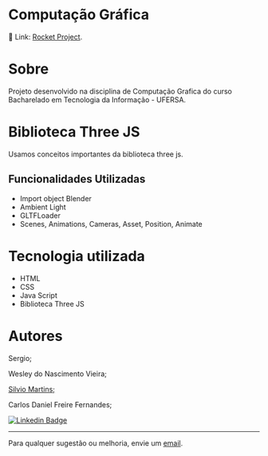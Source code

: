 # Computação Gráfica

🔗 Link: [Rocket Project](https://rocketprojectcg.vercel.app/ "Rocket Project").

# Sobre

Projeto desenvolvido na disciplina de Computação Grafica do curso Bacharelado em Tecnologia da Informação - UFERSA.

# Biblioteca Three JS

Usamos conceitos importantes da biblioteca three js.

## Funcionalidades Utilizadas 
- Import object Blender
- Ambient Light
- GLTFLoader
- Scenes, Animations, Cameras, Asset, Position, Animate

# Tecnologia utilizada
- HTML
- CSS
- Java Script
- Biblioteca Three JS

# Autores

Sergio;

Wesley do Nascimento Vieira;

[Silvio Martins;](https://github.com/SilvioUFERSA "GitHub Silvio Martins")

Carlos Daniel Freire Fernandes;

[![Linkedin Badge](https://img.shields.io/badge/-Linkedin-blue?style=flat-square&logo=Linkedin&logoColor=white&link=https://www.linkedin.com/in/lpaulovt/)](https://www.linkedin.com/in/carlosdanielfernandes) 

---
Para qualquer sugestão ou melhoria, envie um [email](mailto:carloscdanield@gmail.com).
